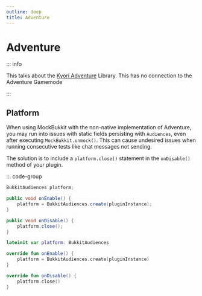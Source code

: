 ```yaml
---
outline: deep
title: Adventure
---
```


# Adventure

::: info

This talks about the [Kyori Adventure](https://github.com/KyoriPowered/adventure-platform) Library.
This has no connection to the Adventure Gamemode

:::

## Platform

When using MockBukkit with the non-native implementation of Adventure,
you may run into issues with static fields persisting with `Audiences`,
even after executing `MockBukkit.unmock()`.
This can cause undesired issues when running consecutive tests like chat messages not sending.

The solution is to include a `platform.close()` statement in the `onDisable()` method of your plugin.

::: code-group

```java [Java]
BukkitAudiences platform;

public void onEnable() {
    platform = BukkitAudiences.create(pluginInstance);
}

public void onDisable() {
    platform.close();
}
```

```kotlin [Kotlin]
lateinit var platform: BukkitAudiences

override fun onEnable() {
    platform = BukkitAudiences.create(pluginInstance)
}

override fun onDisable() {
    platform.close()
}
```